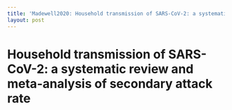 ```yaml
---
title: 'Madewell2020: Household transmission of SARS-CoV-2: a systematic review and meta-analysis of secondary attack rate'
layout: post
---
```




# Household transmission of SARS-CoV-2: a systematic review and meta-analysis of secondary attack rate
